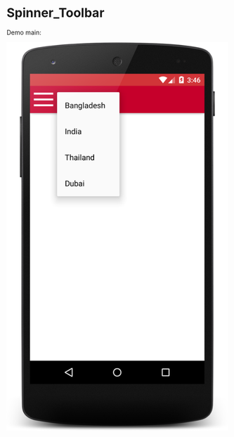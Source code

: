 # Spinner_Toolbar
Demo main:

![](https://github.com/bulbulhossen/Spinner_Toolbar/blob/master/demo.png?raw=true)
